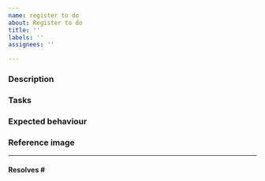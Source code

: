 ```yaml
---
name: register to do
about: Register to do
title: ''
labels: ''
assignees: ''

---
```


<!-- If you don't have anything to write about on a topic, you don't have to. -->

### Description<!-- A clear and concise description of what the issue is about -->

### Tasks<!-- Summary of what to do -->

### Expected behaviour<!-- Tell us what should happen -->

### Reference image<!-- Images to help us understand your work -->

---
#### Resolves #<!-- issue to solve-->

